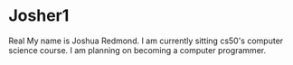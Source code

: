 # Josher1
Real
My name is Joshua Redmond. I am currently sitting cs50's computer science course. I am planning on becoming a computer programmer.
